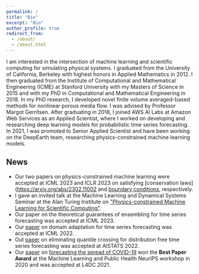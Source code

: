 ```yaml
---
permalink: /
title: "Bio"
excerpt: "Bio"
author_profile: true
redirect_from: 
  - /about/
  - /about.html
---
```


I am interested in the intersection of machine learning and scientific computing for simulating physical systems. I graduated from the University of California, Berkeley with highest honors in Applied Mathematics in 2012. I then graduated from the Institute of Computational and Mathematical Engineering (ICME) at Stanford University with my Masters of Science in 2015 and with my PhD in Computational and Mathematical Engineering in 2018. In my PhD research, I developed novel finite volume averaged-based methods for nonlinear porous media flow. I was advised by Professor Margot Gerritsen. After graduating in 2018, I joined AWS AI Labs at Amazon Web Services as an Applied Scientist, where I worked on developing and researching deep learning models for probabilistic time series forecasting. In 2021, I was promoted to Senior Applied Scientist and have been working on the DeepEarth team, researching physics-constrained machine learning models.


## News
- Our two papers on physics-constrained machine learning were accepted at ICML 2023 and ICLR 2023 on satisfying [conservation laws](https://arxiv.org/abs/2302.11002 and [boundary conditions](https://arxiv.org/abs/2212.07477), respectively.
- I gave an invited talk at the Machine Learning and Dynamical Systems Seminar at the Alan Turing Institute on ["Physics-constrained Machine Learning for Scientific Computing"](https://www.youtube.com/watch?v=ag5qEEYTNFg).
- Our paper on the theoretical guarantees of ensembling for time series forecasting was accepted at ICML 2023.
- Our [paper](https://proceedings.mlr.press/v162/jin22d/jin22d.pdf) on domain adaptation for time series forecasting was accepted at ICML 2022.
- Out [paper](https://proceedings.mlr.press/v151/park22a/park22a.pdf) on eliminating quantile crossing for distribution free time series forecasting was accepted at AISTATS 2022.
- Our [paper](http://proceedings.mlr.press/v144/wang21a/wang21a.pdf) on [forecasting the spread of COVID-19](https://www.amazon.science/blog/paper-on-forecasting-spread-of-covid-19-wins-best-paper-award) won the **Best Paper Award** at the Machine Learning and Public Health NeurIPS workshop in 2020 and was accepted at L4DC 2021.
